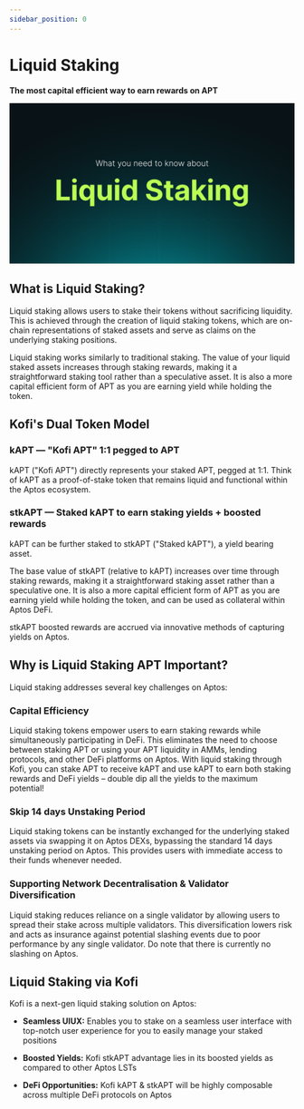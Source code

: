 ```yaml
---
sidebar_position: 0
---
```


# Liquid Staking

**The most capital efficient way to earn rewards on APT**

![Liquid Staking Banner](./img/liquid-staking.webp)

## What is Liquid Staking?

Liquid staking allows users to stake their tokens without sacrificing liquidity. This is achieved through the creation of liquid staking tokens, which are on-chain representations of staked assets and serve as claims on the underlying staking positions.

Liquid staking works similarly to traditional staking. The value of your liquid staked assets increases through staking rewards, making it a straightforward staking tool rather than a speculative asset. It is also a more capital efficient form of APT as you are earning yield while holding the token.

## Kofi's Dual Token Model

### kAPT — "Kofi APT" 1:1 pegged to APT

kAPT ("Kofi APT") directly represents your staked APT, pegged at 1:1. Think of kAPT as a proof-of-stake token that remains liquid and functional within the Aptos ecosystem.

### stkAPT — Staked kAPT to earn staking yields + boosted rewards

kAPT can be further staked to stkAPT ("Staked kAPT"), a yield bearing asset.

The base value of stkAPT (relative to kAPT) increases over time through staking rewards, making it a straightforward staking asset rather than a speculative one. It is also a more capital efficient form of APT as you are earning yield while holding the token, and can be used as collateral within Aptos DeFi.

stkAPT boosted rewards are accrued via innovative methods of capturing yields on Aptos.

## Why is Liquid Staking APT Important?

Liquid staking addresses several key challenges on Aptos:

### Capital Efficiency

Liquid staking tokens empower users to earn staking rewards while simultaneously participating in DeFi. This eliminates the need to choose between staking APT or using your APT liquidity in AMMs, lending protocols, and other DeFi platforms on Aptos. With liquid staking through Kofi, you can stake APT to receive kAPT and use kAPT to earn both staking rewards and DeFi yields – double dip all the yields to the maximum potential!

### Skip 14 days Unstaking Period

Liquid staking tokens can be instantly exchanged for the underlying staked assets via swapping it on Aptos DEXs, bypassing the standard 14 days unstaking period on Aptos. This provides users with immediate access to their funds whenever needed.

### Supporting Network Decentralisation & Validator Diversification

Liquid staking reduces reliance on a single validator by allowing users to spread their stake across multiple validators. This diversification lowers risk and acts as insurance against potential slashing events due to poor performance by any single validator. Do note that there is currently no slashing on Aptos.

## Liquid Staking via Kofi

Kofi is a next-gen liquid staking solution on Aptos:

- **Seamless UIUX:** Enables you to stake on a seamless user interface with top-notch user experience for you to easily manage your staked positions

- **Boosted Yields:** Kofi stkAPT advantage lies in its boosted yields as compared to other Aptos LSTs

- **DeFi Opportunities:** Kofi kAPT & stkAPT will be highly composable across multiple DeFi protocols on Aptos
